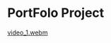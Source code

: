 # PortFolo Project

  [video_1.webm](https://github.com/user-attachments/assets/5c814d02-d3ad-494f-946b-a79e8a0b7461)
